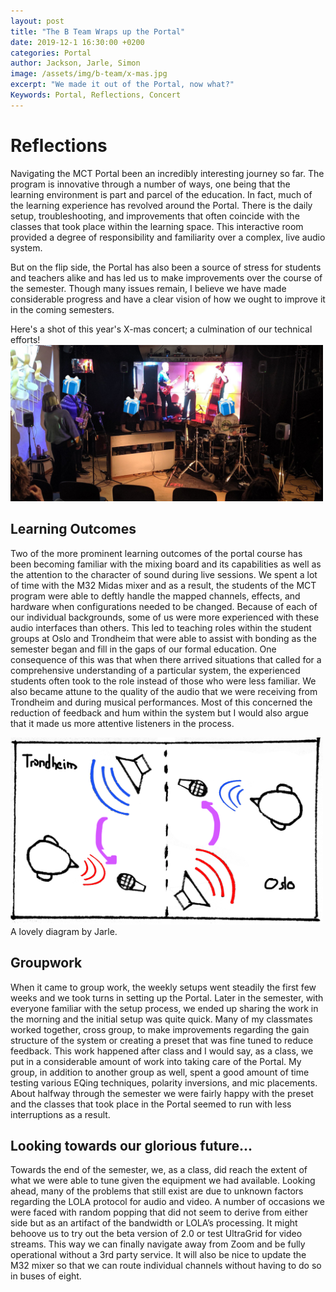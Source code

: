 ```yaml
---
layout: post
title: "The B Team Wraps up the Portal"
date: 2019-12-1 16:30:00 +0200
categories: Portal
author: Jackson, Jarle, Simon
image: /assets/img/b-team/x-mas.jpg
excerpt: "We made it out of the Portal, now what?"
Keywords: Portal, Reflections, Concert
---
```

# Reflections 

Navigating the MCT Portal been an incredibly interesting journey so far. The program is innovative through a number of ways, one being that the learning environment is part and parcel of the education. In fact, much of the learning experience has revolved around the Portal. There is the daily setup, troubleshooting, and improvements that often coincide with the classes that took place within the learning space. This interactive room provided a degree of responsibility and familiarity over a complex, live audio system.

But on the flip side, the Portal has also been a source of stress for students and teachers alike and has led us to make improvements over the course of the semester. Though many issues remain, I believe we have made considerable progress and have a clear vision of how we ought to improve it in the coming semesters.

Here's a shot of this year's X-mas concert; a culmination of our technical efforts!
<img src="/assets/img/b-team/x-mas.jpg" width="500">


## Learning Outcomes

Two of the more prominent learning outcomes of the portal course has been becoming familiar with the mixing board and its capabilities as well as the attention to the character of sound during live sessions. We spent a lot of time with the M32 Midas mixer and as a result, the students of the MCT program were able to deftly handle the mapped channels, effects, and hardware when configurations needed to be changed. Because of each of our individual backgrounds, some of us were more experienced with these audio interfaces than others. This led to teaching roles within the student groups at Oslo and Trondheim that were able to assist with bonding as the semester began and fill in the gaps of our formal education. One consequence of this was that when there arrived situations that called for a comprehensive understanding of a particular system, the experienced students often took to the role instead of those who were less familiar. We also became attune to the quality of the audio that we were receiving from Trondheim and during musical performances. Most of this concerned the reduction of feedback and hum within the system but I would also argue that it made us more attentive listeners in the process.

<img src="/assets/img/b-team/feedback.png" width="500">
A lovely diagram by Jarle.

## Groupwork

When it came to group work, the weekly setups went steadily the first few weeks and we took turns in setting up the Portal. Later in the semester, with everyone familiar with the setup process, we ended up sharing the work in the morning and the initial setup was quite quick. Many of my classmates worked together, cross group, to make improvements regarding the gain structure of the system or creating a preset that was fine tuned to reduce feedback. This work happened after class and I would say, as a class, we put in a considerable amount of work into taking care of the Portal. My group, in addition to another group as well, spent a good amount of time testing various EQing techniques, polarity inversions, and mic placements. About halfway through the semester we were fairly happy with the preset and the classes that took place in the Portal seemed to run with less interruptions as a result.

## Looking towards our glorious future...

Towards the end of the semester, we, as a class, did reach the extent of what we were able to tune given the equipment we had available. Looking ahead, many of the problems that still exist are due to unknown factors regarding the LOLA protocol for audio and video. A number of occasions we were faced with random popping that did not seem to derive from either side but as an artifact of the bandwidth or LOLA’s processing. It might behoove us to try out the beta version of 2.0 or test UltraGrid for video streams. This way we can finally navigate away from Zoom and be fully operational without a 3rd party service. It will also be nice to update the M32 mixer so that we can route individual channels without having to do so in buses of eight.

